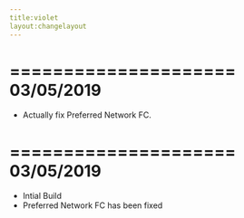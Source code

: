 ```yaml
---
title:violet
layout:changelayout
---
```


=====================
    03/05/2019
=====================

* Actually fix Preferred Network FC.

=====================
    03/05/2019
=====================

* Intial Build
* Preferred Network FC has been fixed
